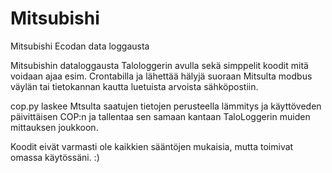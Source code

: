 # Mitsubishi
Mitsubishi Ecodan data loggausta

Mitsubishin dataloggausta Talologgerin avulla sekä simppelit koodit mitä voidaan ajaa esim. Crontabilla ja lähettää hälyjä suoraan Mitsulta modbus väylän tai tietokannan kautta luetuista arvoista sähköpostiin.

cop.py laskee Mtsulta saatujen tietojen perusteella lämmitys ja käyttöveden päivittäisen COP:n ja tallentaa sen samaan kantaan TaloLoggerin muiden mittauksen joukkoon.

Koodit eivät varmasti ole kaikkien sääntöjen mukaisia, mutta toimivat omassa käytössäni. :)
